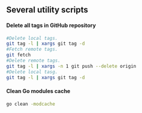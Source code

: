 ## Several utility scripts

#### Delete all tags in GitHub repository
```bash
#Delete local tags.
git tag -l | xargs git tag -d
#Fetch remote tags.
git fetch
#Delete remote tags.
git tag -l | xargs -n 1 git push --delete origin
#Delete local tasg.
git tag -l | xargs git tag -d
```

#### Clean Go modules cache
```bash
go clean -modcache
```